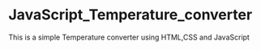 # JavaScript_Temperature_converter
This is a simple Temperature converter using HTML,CSS and JavaScript
